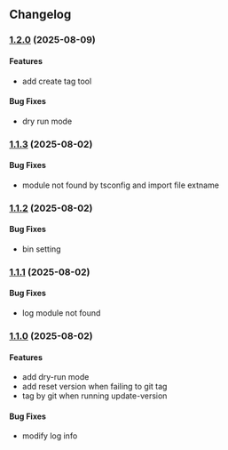 ## Changelog

### [1.2.0](https://github.com/jasonari/auto-release/compare/v1.1.3...v1.2.0) (2025-08-09)

#### Features

- add create tag tool

#### Bug Fixes

- dry run mode

### [1.1.3](https://github.com/jasonari/auto-release/compare/v1.1.2...v1.1.3) (2025-08-02)

#### Bug Fixes

- module not found by tsconfig and import file extname

### [1.1.2](https://github.com/jasonari/auto-release/compare/v1.1.1...v1.1.2) (2025-08-02)

#### Bug Fixes

- bin setting

### [1.1.1](https://github.com/jasonari/auto-release/compare/v1.1.0...v1.1.1) (2025-08-02)

#### Bug Fixes

- log module not found

### [1.1.0](https://github.com/jasonari/auto-release/compare/v1.0.0...v1.1.0) (2025-08-02)

#### Features

- add dry-run mode
- add reset version when failing to git tag
- tag by git when running update-version

#### Bug Fixes

- modify log info
